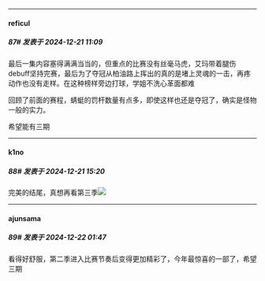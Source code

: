 ﻿
*****

####  reficul  
##### 87#       发表于 2024-12-21 11:09

最后一集内容塞得满满当当的，但重点的比赛没有丝毫马虎，艾玛带着腿伤debuff坚持完赛，最后为了夺冠从柏油路上挥出的真的是堵上灵魂的一击，再疼动作也没有走样。在这种榜样旁边打球，学姐不洗心革面都难

回顾了前面的赛程，蜻蜓的罚杆数量有点多，即使这样也还是夺冠了，确实是怪物一般的实力。

希望能有三期


*****

####  k1no  
##### 88#       发表于 2024-12-21 15:20

完美的结尾，真想再看第三季<img src="https://static.saraba1st.com/image/smiley/face2017/034.png" referrerpolicy="no-referrer">


*****

####  ajunsama  
##### 89#       发表于 2024-12-22 01:47

看得好舒服，第二季进入比赛节奏后变得更加精彩了，今年最惊喜的一部了，希望三期

